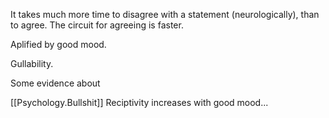 

It takes much more time to disagree with a statement (neurologically), than to agree.
The circuit for agreeing is faster.

Aplified by good mood.

Gullability.

Some evidence about 


[[Psychology.Bullshit]] Reciptivity increases with good mood...

